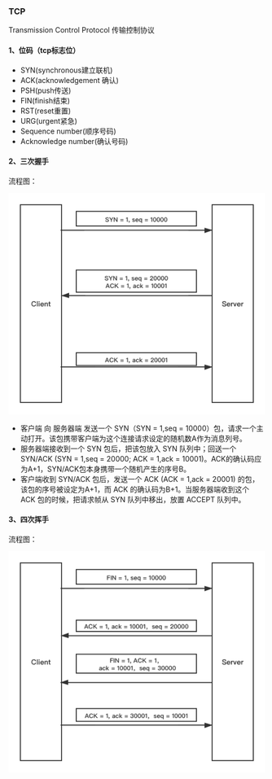 ### TCP

Transmission Control Protocol 传输控制协议

#### 1、位码（tcp标志位）

+ SYN(synchronous建立联机)
+ ACK(acknowledgement 确认)
+ PSH(push传送)
+ FIN(finish结束)
+ RST(reset重置)
+ URG(urgent紧急)
+ Sequence number(顺序号码)
+ Acknowledge number(确认号码)

#### 2、三次握手

流程图：

![avatar](../../images/http/three.png)

+ 客户端 向 服务器端 发送一个 SYN（SYN = 1,seq = 10000）包，请求一个主动打开。该包携带客户端为这个连接请求设定的随机数A作为消息列号。
+ 服务器端接收到一个 SYN 包后，把该包放入 SYN 队列中；回送一个SYN/ACK (SYN = 1,seq = 20000; ACK = 1,ack = 10001)。ACK的确认码应为A+1，SYN/ACK包本身携带一个随机产生的序号B。
+ 客户端收到 SYN/ACK 包后，发送一个 ACK (ACK = 1,ack = 20001) 的包，该包的序号被设定为A+1，而 ACK 的确认码为B+1。当服务器端收到这个 ACK 包的时候，把请求帧从 SYN 队列中移出，放置 ACCEPT 队列中。

#### 3、四次挥手

流程图：

![avatar](../../images/http/four.png)
